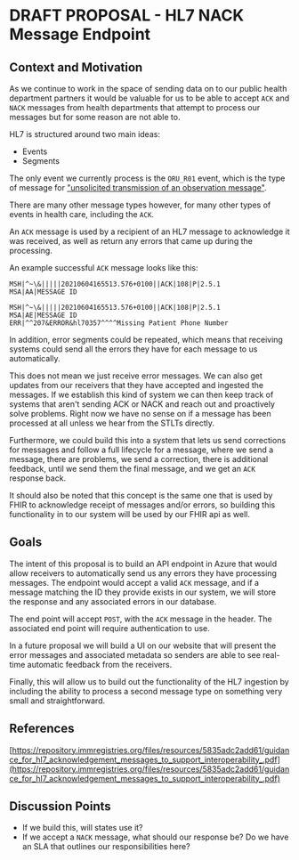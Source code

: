 # DRAFT PROPOSAL - HL7 NACK Message Endpoint

## Context and Motivation
As we continue to work in the space of sending data on to our public health department partners
it would be valuable for us to be able to accept `ACK` and `NACK` messages from health departments that 
attempt to process our messages but for some reason are not able to.

HL7 is structured around two main ideas:
- Events
- Segments

The only event we currently process is the `ORU_R01` event, which is the type of message for
["unsolicited transmission of an observation message"](https://hl7-definition.caristix.com/v2/HL7v2.5.1/TriggerEvents/ORU_R01).

There are many other message types however, for many other types of events in health care, including the `ACK`.

An `ACK` message is used by a recipient of an HL7 message to acknowledge it was received, as well as 
return any errors that came up during the processing.

An example successful `ACK` message looks like this:

```text
MSH|^~\&|||||20210604165513.576+0100||ACK|108|P|2.5.1 
MSA|AA|MESSAGE ID
```

```text
MSH|^~\&|||||20210604165513.576+0100||ACK|108|P|2.5.1 
MSA|AE|MESSAGE ID 
ERR|^^207&ERROR&hl70357^^^^Missing Patient Phone Number
```

In addition, error segments could be repeated, which means that receiving systems could send all
the errors they have for each message to us automatically.

This does not mean we just receive error messages. We can also get updates from our receivers
that they have accepted and ingested the messages. If we establish this kind of system we can
then keep track of systems that aren't sending ACK or NACK and reach out and proactively solve
problems. Right now we have no sense on if a message has been processed at all unless we hear 
from the STLTs directly.

Furthermore, we could build this into a system that lets us send corrections for messages
and follow a full lifecycle for a message, where we send a message, there are problems, we
send a correction, there is additional feedback, until we send them the final message, and
we get an `ACK` response back.

It should also be noted that this concept is the same one that is used by FHIR to acknowledge 
receipt of messages and/or errors, so building this functionality in to our system will be 
used by our FHIR api as well.

## Goals
The intent of this proposal is to build an API endpoint in Azure that would allow receivers to
automatically send us any errors they have processing messages. The endpoint would accept a valid
`ACK` message, and if a message matching the ID they provide exists in our system, we will store
the response and any associated errors in our database.

The end point will accept `POST`, with the `ACK` message in the header. The associated end point
will require authentication to use.

In a future proposal we will build a UI on our website that will present the error messages
and associated metadata so senders are able to see real-time automatic feedback from the
receivers.

Finally, this will allow us to build out the functionality of the HL7 ingestion by including
the ability to process a second message type on something very small and straightforward.

## References
[https://repository.immregistries.org/files/resources/5835adc2add61/guidance_for_hl7_acknowledgement_messages_to_support_interoperability_.pdf](https://repository.immregistries.org/files/resources/5835adc2add61/guidance_for_hl7_acknowledgement_messages_to_support_interoperability_.pdf)

## Discussion Points
- If we build this, will states use it?
- If we accept a `NACK` message, what should our response be? Do we have an SLA that outlines our responsibilities here?